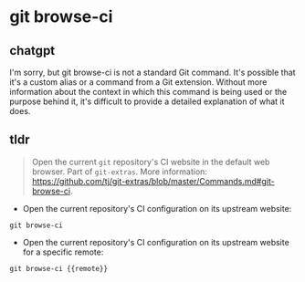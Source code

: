 # git browse-ci 
## chatgpt 
I'm sorry, but git browse-ci is not a standard Git command. It's possible that it's a custom alias or a command from a Git extension. Without more information about the context in which this command is being used or the purpose behind it, it's difficult to provide a detailed explanation of what it does. 

## tldr 
 
> Open the current `git` repository's CI website in the default web browser.
> Part of `git-extras`.
> More information: <https://github.com/tj/git-extras/blob/master/Commands.md#git-browse-ci>.

- Open the current repository's CI configuration on its upstream website:

`git browse-ci`

- Open the current repository's CI configuration on its upstream website for a specific remote:

`git browse-ci {{remote}}`

